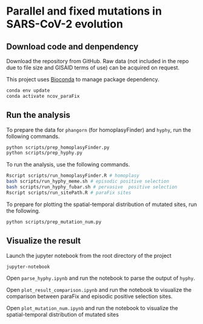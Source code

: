 # Parallel and fixed mutations in SARS-CoV-2 evolution

## Download code and denpendency

Download the repository from GitHub. Raw data (not included in the repo due to file size and GISAID terms of use) can be acquired on request.

This project uses [Bioconda](https://bioconda.github.io/) to manage package dependency.

```bash
conda env update
conda activate ncov_paraFix
```

## Run the analysis

To prepare the data for `phangorn` (for homoplasyFinder) and `hyphy`, run the following commands.

```bash
python scripts/prep_homoplasyFinder.py
python scripts/prep_hyphy.py
```

To run the analysis, use the following commands.

```bash
Rscript scripts/run_homoplasyFinder.R # homoplasy
bash scripts/run_hyphy_meme.sh # episodic positive selection
bash scripts/run_hyphy_fubar.sh # pervasive  positive selection
Rscript scripts/run_sitePath.R # paraFix sites
```

To prepare for plotting the spatial-temporal distribution of mutated sites, run the following.

```bash
python scripts/prep_mutation_num.py
```

## Visualize the result

Launch the jupyter notebook from the root directory of the project

```bash
jupyter-notebook
```

Open `parse_hyphy.ipynb` and run the notebook to parse the output of `hyphy`.

Open `plot_result_comparison.ipynb` and run the notebook to visualize the comparison between paraFix and episodic positive selection sites.

Open `plot_mutation_num.ipynb` and run the notebook to visualize the spatial-temporal distribution of mutated sites
